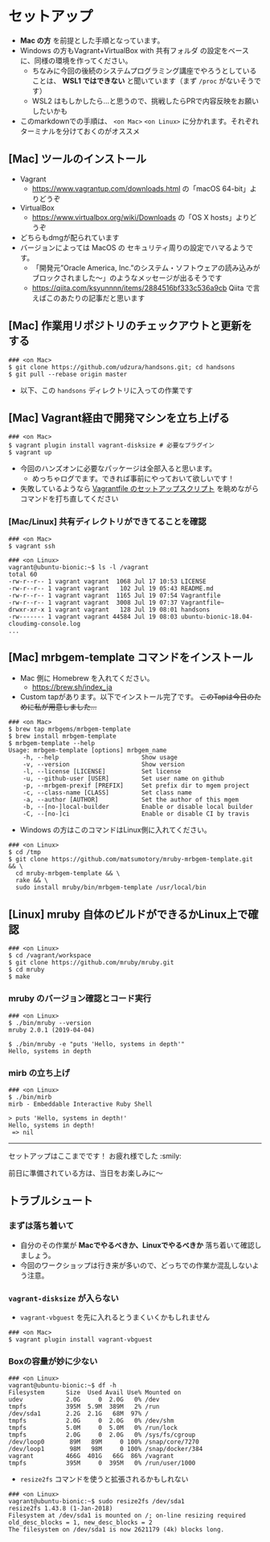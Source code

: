 # セットアップ

* **Mac の方** を前提とした手順となっています。
* Windows の方もVagrant+VirtualBox with 共有フォルダ の設定をベースに、同様の環境を作ってください。
  * ちなみに今回の後続のシステムプログラミング講座でやろうとしていることは、 **WSL1 ではできない** と聞いています（まず `/proc` がないそうです）
  * WSL2 はもしかしたら...と思うので、挑戦したらPRで内容反映をお願いしたいかも
* このmarkdownでの手順は、 `<on Mac>` `<on Linux>` に分かれます。それぞれターミナルを分けておくのがオススメ

## [Mac] ツールのインストール

* Vagrant
  * https://www.vagrantup.com/downloads.html の「macOS 64-bit」よりどうぞ
* VirtualBox
  * https://www.virtualbox.org/wiki/Downloads の「OS X hosts」よりどうぞ
* どちらもdmgが配られています
* バージョンによっては MacOS の セキュリティ周りの設定でハマるようです。
  * 「開発元”Oracle America, Inc.”のシステム・ソフトウェアの読み込みがブロックされました〜」のようなメッセージが出るそうです
  * https://qiita.com/ksyunnnn/items/2884516bf333c536a9cb Qiita で言えばこのあたりの記事だと思います

## [Mac] 作業用リポジトリのチェックアウトと更新をする

```console
### <on Mac>
$ git clone https://github.com/udzura/handsons.git; cd handsons
$ git pull --rebase origin master
```

* 以下、この `handsons` ディレクトリに入っての作業です

## [Mac] Vagrant経由で開発マシンを立ち上げる

```console
### <on Mac>
$ vagrant plugin install vagrant-disksize # 必要なプラグイン
$ vagrant up
```

* 今回のハンズオンに必要なパッケージは全部入ると思います。
  * めっちゃログでます。できれば事前にやっておいて欲しいです！
* 失敗しているようなら [Vagrantfile のセットアップスクリプト](https://github.com/udzura/handsons/blob/master/Vagrantfile#L21-L30) を眺めながらコマンドを打ち直してください

### [Mac/Linux] 共有ディレクトリができてることを確認

```console
### <on Mac>
$ vagrant ssh

### <on Linux>
vagrant@ubuntu-bionic:~$ ls -l /vagrant
total 60
-rw-r--r-- 1 vagrant vagrant  1068 Jul 17 10:53 LICENSE
-rw-r--r-- 1 vagrant vagrant   102 Jul 19 05:43 README.md
-rw-r--r-- 1 vagrant vagrant  1165 Jul 19 07:54 Vagrantfile
-rw-r--r-- 1 vagrant vagrant  3008 Jul 19 07:37 Vagrantfile~
drwxr-xr-x 1 vagrant vagrant   128 Jul 19 08:01 handsons
-rw------- 1 vagrant vagrant 44584 Jul 19 08:03 ubuntu-bionic-18.04-cloudimg-console.log
...
```

## [Mac] mrbgem-template コマンドをインストール

* Mac 側に Homebrew を入れてください。
  * https://brew.sh/index_ja
* Custom tapがあります。以下でインストール完了です。 <s>このTapは今日のために私が用意しました...</s>

```console
### <on Mac>
$ brew tap mrbgems/mrbgem-template
$ brew install mrbgem-template
$ mrbgem-template --help
Usage: mrbgem-template [options] mrbgem_name
    -h, --help                       Show usage
    -v, --version                    Show version
    -l, --license [LICENSE]          Set license
    -u, --github-user [USER]         Set user name on github
    -p, --mrbgem-prexif [PREFIX]     Set prefix dir to mgem project
    -c, --class-name [CLASS]         Set class name
    -a, --author [AUTHOR]            Set the author of this mgem
    -b, --[no-]local-builder         Enable or disable local builder
    -C, --[no-]ci                    Enable or disable CI by travis
```

* Windows の方はこのコマンドはLinux側に入れてください。

```console
### <on Linux>
$ cd /tmp
$ git clone https://github.com/matsumotory/mruby-mrbgem-template.git && \
  cd mruby-mrbgem-template && \
  rake && \
  sudo install mruby/bin/mrbgem-template /usr/local/bin
```

## [Linux] mruby 自体のビルドができるかLinux上で確認

```console
### <on Linux>
$ cd /vagrant/workspace
$ git clone https://github.com/mruby/mruby.git
$ cd mruby
$ make
```

### mruby のバージョン確認とコード実行

```console
### <on Linux>
$ ./bin/mruby --version
mruby 2.0.1 (2019-04-04) 

$ ./bin/mruby -e "puts 'Hello, systems in depth'"
Hello, systems in depth
```

### mirb の立ち上げ

```console
### <on Linux>
$ ./bin/mirb
mirb - Embeddable Interactive Ruby Shell

> puts 'Hello, systems in depth!'
Hello, systems in depth!
 => nil
```

----

セットアップはここまでです！ お疲れ様でした :smily:

前日に準備されている方は、当日をお楽しみに〜

## トラブルシュート

### まずは落ち着いて

* 自分のその作業が **Macでやるべきか、Linuxでやるべきか** 落ち着いて確認しましょう。
* 今回のワークショップは行き来が多いので、どっちでの作業か混乱しないよう注意。

### `vagrant-disksize` が入らない

* `vagrant-vbguest` を先に入れるとうまくいくかもしれません

```console
### <on Mac>
$ vagrant plugin install vagrant-vbguest
```

### Boxの容量が妙に少ない

```console
### <on Linux>
vagrant@ubuntu-bionic:~$ df -h
Filesystem      Size  Used Avail Use% Mounted on
udev            2.0G     0  2.0G   0% /dev
tmpfs           395M  5.9M  389M   2% /run
/dev/sda1       2.2G  2.1G   68M  97% /
tmpfs           2.0G     0  2.0G   0% /dev/shm
tmpfs           5.0M     0  5.0M   0% /run/lock
tmpfs           2.0G     0  2.0G   0% /sys/fs/cgroup
/dev/loop0       89M   89M     0 100% /snap/core/7270
/dev/loop1       98M   98M     0 100% /snap/docker/384
vagrant         466G  401G   66G  86% /vagrant
tmpfs           395M     0  395M   0% /run/user/1000
```

* `resize2fs` コマンドを使うと拡張されるかもしれない

```console
### <on Linux>
vagrant@ubuntu-bionic:~$ sudo resize2fs /dev/sda1
resize2fs 1.43.8 (1-Jan-2018)
Filesystem at /dev/sda1 is mounted on /; on-line resizing required
old_desc_blocks = 1, new_desc_blocks = 2
The filesystem on /dev/sda1 is now 2621179 (4k) blocks long.
```
